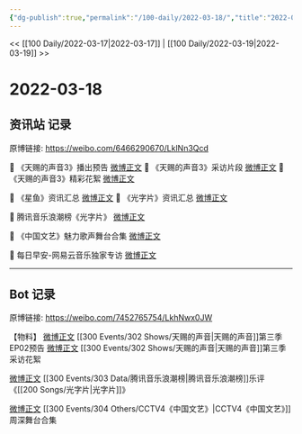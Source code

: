 ```yaml
---
{"dg-publish":true,"permalink":"/100-daily/2022-03-18/","title":"2022-03-18"}
---
```



<< [[100 Daily/2022-03-17\|2022-03-17]] | [[100 Daily/2022-03-19\|2022-03-19]] >>

# 2022-03-18

## 资讯站 记录

原博链接: https://weibo.com/6466290670/LklNn3Qcd

💫 《天赐的声音3》播出预告 [微博正文](https://m.weibo.cn/6466290670/4748312748232622)
💫 《天赐的声音3》采访片段 [微博正文](https://m.weibo.cn/6466290670/4748326019272855)
💫 《天赐的声音3》精彩花絮 [微博正文](https://m.weibo.cn/6466290670/4748316221377009)

💫 《星鱼》资讯汇总 [微博正文](https://m.weibo.cn/6466290670/4748454561322814)
💫 《光字片》资讯汇总 [微博正文](https://m.weibo.cn/6466290670/4748481065387069)

💫 腾讯音乐浪潮榜《光字片》 [微博正文](https://m.weibo.cn/6466290670/4748381229158881)

💫 《中国文艺》魅力歌声舞台合集 [微博正文](https://m.weibo.cn/6466290670/4748437255357143)

💫 每日早安-网易云音乐独家专访 [微博正文](https://m.weibo.cn/6466290670/4748312437854839)

---
## Bot 记录

原博链接: https://weibo.com/7452765754/LkhNwx0JW

【物料】
[微博正文](https://weibo.com/detail/4748310076984368) [[300 Events/302 Shows/天赐的声音\|天赐的声音]]第三季 EP02预告
[微博正文](https://weibo.com/detail/4748264807334420) [[300 Events/302 Shows/天赐的声音\|天赐的声音]]第三季 采访花絮

[微博正文](https://weibo.com/detail/4748327776161197) [[300 Events/303 Data/腾讯音乐浪潮榜\|腾讯音乐浪潮榜]]乐评《[[200 Songs/光字片\|光字片]]》

[微博正文](https://weibo.com/detail/4748437255357143) [[300 Events/304 Others/CCTV4《中国文艺》\|CCTV4《中国文艺》]]周深舞台合集
